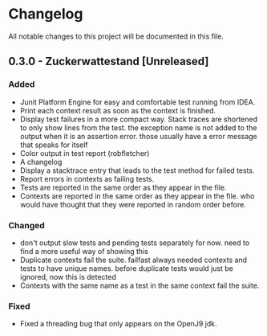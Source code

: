 # Changelog

All notable changes to this project will be documented in this file.

## 0.3.0 - Zuckerwattestand [Unreleased]

### Added

- Junit Platform Engine for easy and comfortable test running from IDEA.
- Print each context result as soon as the context is finished.
- Display test failures in a more compact way. Stack traces are shortened to only show lines from the test. the
  exception name is not added to the output when it is an assertion error. those usually have a error message that
  speaks for itself
- Color output in test report (robfletcher)
- A changelog
- Display a stacktrace entry that leads to the test method for failed tests.
- Report errors in contexts as failing tests.
- Tests are reported in the same order as they appear in the file.
- Contexts are reported in the same order as they appear in the file. who would have thought that they were reported in
  random order before.

### Changed

- don't output slow tests and pending tests separately for now. need to find a more useful way of showing this
- Duplicate contexts fail the suite. failfast always needed contexts and tests to have unique names. before duplicate
  tests would just be ignored, now this is detected
- Contexts with the same name as a test in the same context fail the suite.

### Fixed

- Fixed a threading bug that only appears on the OpenJ9 jdk.
 

